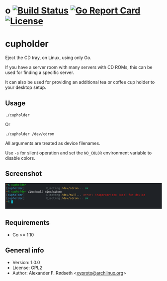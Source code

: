 # o [![Build Status](https://travis-ci.com/xyproto/cupholder.svg?branch=master)](https://travis-ci.com/xyproto/cupholder) [![Go Report Card](https://goreportcard.com/badge/github.com/xyproto/cupholder)](https://goreportcard.com/report/github.com/xyproto/cupholder) [![License](https://img.shields.io/badge/license-GPL2-green.svg?style=flat)](https://raw.githubusercontent.com/xyproto/cupholder/master/LICENSE)

# cupholder

Eject the CD tray, on Linux, using only Go.

If you have a server room with many servers with CD ROMs, this can be used for finding a specific server.

It can also be used for providing an additional tea or coffee cup holder to your desktop setup.

## Usage

    ./cupholder

Or

    ./cupholder /dev/cdrom

All arguments are treated as device filenames.

Use `-s` for silent operation and set the `NO_COLOR` environment variable to disable colors.

## Screenshot

![cupholder in action](img/screenshot.png)

## Requirements

* Go >= 1.10

## General info

* Version: 1.0.0
* License: GPL2
* Author: Alexander F. Rødseth &lt;xyproto@archlinux.org&gt;


